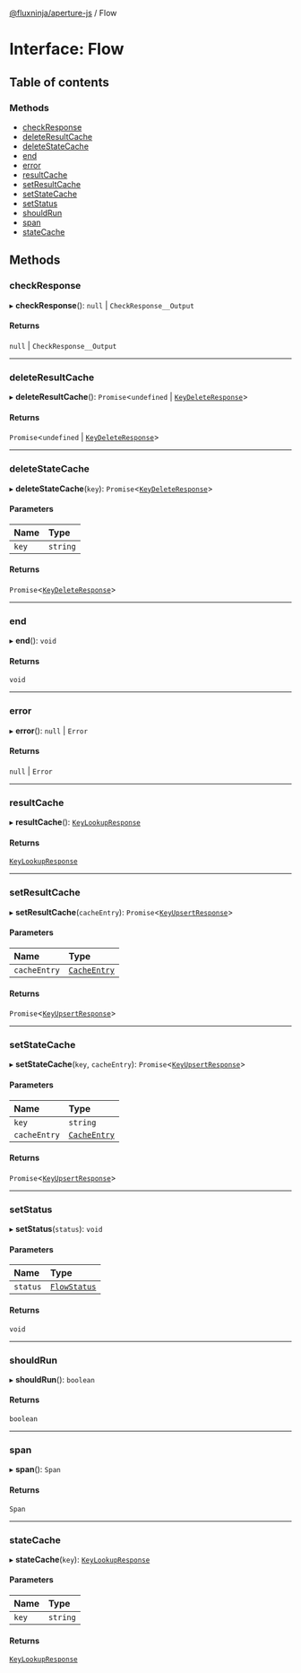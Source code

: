 [@fluxninja/aperture-js](../README.md) / Flow

# Interface: Flow

## Table of contents

### Methods

- [checkResponse](Flow.md#checkresponse)
- [deleteResultCache](Flow.md#deleteresultcache)
- [deleteStateCache](Flow.md#deletestatecache)
- [end](Flow.md#end)
- [error](Flow.md#error)
- [resultCache](Flow.md#resultcache)
- [setResultCache](Flow.md#setresultcache)
- [setStateCache](Flow.md#setstatecache)
- [setStatus](Flow.md#setstatus)
- [shouldRun](Flow.md#shouldrun)
- [span](Flow.md#span)
- [stateCache](Flow.md#statecache)

## Methods

### checkResponse

▸ **checkResponse**(): ``null`` \| `CheckResponse__Output`

#### Returns

``null`` \| `CheckResponse__Output`

___

### deleteResultCache

▸ **deleteResultCache**(): `Promise`\<`undefined` \| [`KeyDeleteResponse`](KeyDeleteResponse.md)\>

#### Returns

`Promise`\<`undefined` \| [`KeyDeleteResponse`](KeyDeleteResponse.md)\>

___

### deleteStateCache

▸ **deleteStateCache**(`key`): `Promise`\<[`KeyDeleteResponse`](KeyDeleteResponse.md)\>

#### Parameters

| Name | Type |
| :------ | :------ |
| `key` | `string` |

#### Returns

`Promise`\<[`KeyDeleteResponse`](KeyDeleteResponse.md)\>

___

### end

▸ **end**(): `void`

#### Returns

`void`

___

### error

▸ **error**(): ``null`` \| `Error`

#### Returns

``null`` \| `Error`

___

### resultCache

▸ **resultCache**(): [`KeyLookupResponse`](KeyLookupResponse.md)

#### Returns

[`KeyLookupResponse`](KeyLookupResponse.md)

___

### setResultCache

▸ **setResultCache**(`cacheEntry`): `Promise`\<[`KeyUpsertResponse`](KeyUpsertResponse.md)\>

#### Parameters

| Name | Type |
| :------ | :------ |
| `cacheEntry` | [`CacheEntry`](CacheEntry.md) |

#### Returns

`Promise`\<[`KeyUpsertResponse`](KeyUpsertResponse.md)\>

___

### setStateCache

▸ **setStateCache**(`key`, `cacheEntry`): `Promise`\<[`KeyUpsertResponse`](KeyUpsertResponse.md)\>

#### Parameters

| Name | Type |
| :------ | :------ |
| `key` | `string` |
| `cacheEntry` | [`CacheEntry`](CacheEntry.md) |

#### Returns

`Promise`\<[`KeyUpsertResponse`](KeyUpsertResponse.md)\>

___

### setStatus

▸ **setStatus**(`status`): `void`

#### Parameters

| Name | Type |
| :------ | :------ |
| `status` | [`FlowStatus`](../enums/FlowStatus.md) |

#### Returns

`void`

___

### shouldRun

▸ **shouldRun**(): `boolean`

#### Returns

`boolean`

___

### span

▸ **span**(): `Span`

#### Returns

`Span`

___

### stateCache

▸ **stateCache**(`key`): [`KeyLookupResponse`](KeyLookupResponse.md)

#### Parameters

| Name | Type |
| :------ | :------ |
| `key` | `string` |

#### Returns

[`KeyLookupResponse`](KeyLookupResponse.md)
